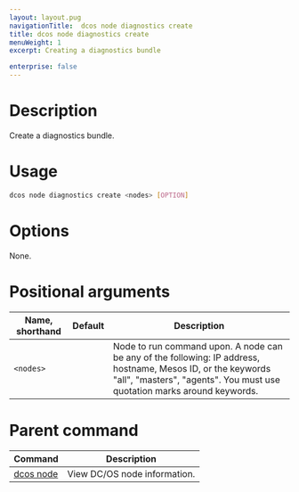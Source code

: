 ```yaml
---
layout: layout.pug
navigationTitle:  dcos node diagnostics create
title: dcos node diagnostics create
menuWeight: 1
excerpt: Creating a diagnostics bundle

enterprise: false
---
```


<!-- This source repo for this topic is https://github.com/dcos/dcos-docs -->


# Description
Create a diagnostics bundle.

# Usage

```bash
dcos node diagnostics create <nodes> [OPTION]
```

# Options

None.

# Positional arguments

| Name, shorthand | Default | Description |
|---------|-------------|-------------|
| `<nodes>`   |             |  Node to run command upon. A node can be any of the following: IP address, hostname, Mesos ID, or the keywords "all", "masters", "agents". You must use quotation marks around keywords. |

# Parent command

| Command | Description |
|---------|-------------|
| [dcos node](/1.12/cli/command-reference/dcos-node/) | View DC/OS node information. |

<!-- # Examples -->
